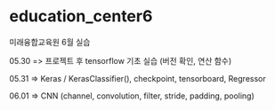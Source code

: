 # education_center6
미래융합교육원 6월 실습

05.30 => 프로젝트 후 tensorflow 기초 실습 (버전 확인, 연산 함수)

05.31 => Keras / KerasClassifier(), checkpoint, tensorboard, Regressor

06.01 => CNN (channel, convolution, filter, stride, padding, pooling)
